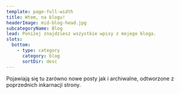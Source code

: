 ```yaml
---
template: page-full-width
title: Wtem, na blogu!
headerImage: mid-blog-head.jpg
subcategoryName: Blog
lead: Poniżej znajdziesz wszystkie wpisy z mojego bloga.
slots:
  bottom:
    - type: category
      category: blog
      sortDir: desc
---
```

Pojawiają się tu zarówno nowe posty jak i archiwalne, odtworzone z poprzednich inkarnacji strony.